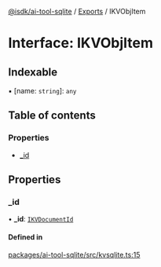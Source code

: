 [@isdk/ai-tool-sqlite](../README.md) / [Exports](../modules.md) / IKVObjItem

# Interface: IKVObjItem

## Indexable

▪ [name: `string`]: `any`

## Table of contents

### Properties

- [\_id](IKVObjItem.md#_id)

## Properties

### \_id

• **\_id**: [`IKVDocumentId`](../modules.md#ikvdocumentid)

#### Defined in

[packages/ai-tool-sqlite/src/kvsqlite.ts:15](https://github.com/isdk/ai-tool-sqlite.js/blob/e7311db52ae92bc8b044507d9c239bcd77e10f6e/src/kvsqlite.ts#L15)
